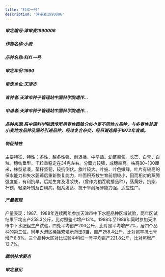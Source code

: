 ```yaml
---
title: "科红一号"
description: "津审麦1990006"
---
```

##### 审定编号:津审麦1990006

##### 作物名称:小麦

##### 品种名称:科红一号

##### 审定年份:1990

##### 审定单位:天津市

##### 育种者:天津市种子管理站中国科学院遗传...

##### 申请者:天津市种子管理站中国科学院遗传...

##### 品种来源:系中国科学院遗传所用春性圆锥分枝小麦不同地方品种，与冬春性普通小麦地方品种及国外引进品种，经过复合杂交，经系谱选择于1972年育成。

##### 特征特性
主要特征、特性：冬性、越冬性强、耐迟播，中早熟。幼苗匍匐。长芒、白壳、白粒。穗纺垂型。千粒重稳定在34克左右。分蘖力较强，成穗率高。株高80~100厘米，株型紧凑，茎秆坚韧，较抗倒伏。旗叶较大。叶披、叶色嫩绿，叶片有较高的保水能力和失水萎蔫后重新恢复能力，叶面积系数生育前期较小，因而相对的蒸腾强度低，有利抗旱。后期生育及灌浆快，（曾作为稻茬晚播品种），落黄好。抗条、杆锈，轻染叶锈及白粉病。根系发达、抗干旱耐瘠薄能力强。适应性广。

##### 产量表现
产量表现：1987、1988年连续两年参加天津市中下水肥品种区域试验，两年区试结果平均亩产258.3公斤，比对照鉴七增产13%。1988年至1989年同时参加天津市中下水肥组生产试验，四处平均亩产200公斤，比对照平均增产2%，居四个品种的第三位。同年大港区稀播繁殖示范田3亩，亩产258.4公斤，比对照丰抗七号增产6.8%。三个品种大区对比试验中科红一号平均亩产221.8公斤，比对照增产12.7%。

##### 栽培技术要点


##### 审定意见

